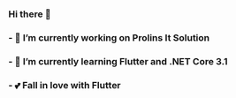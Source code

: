 ### Hi there 👋
### - 🔭 I’m currently working on Prolins It Solution
### - 🌱 I’m currently learning Flutter and .NET Core 3.1

### - 💕 Fall in love with Flutter
<!--
**Filipi1/Filipi1** is a ✨ _special_ ✨ repository because its `README.md` (this file) appears on your GitHub profile.

Here are some ideas to get you started:

- 🔭 I’m currently working on ...
- 🌱 I’m currently learning ...
- 👯 I’m looking to collaborate on ...
- 🤔 I’m looking for help with ...
- 💬 Ask me about ...
- 📫 How to reach me: ...
- 😄 Pronouns: ...
- ⚡ Fun fact: ...
-->
